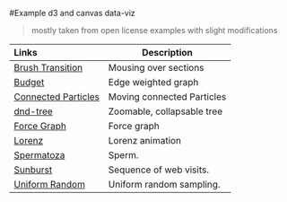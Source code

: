 #Example d3 and canvas data-viz
>mostly taken from open license examples with slight modifications

| Links                                    | Description                |
| :--------------------------------------- | -------------------------- |
| [Brush Transition](brushtransition.html) | Mousing over sections      |
| [Budget](budget.html)                    | Edge weighted graph        |
| [Connected Particles](connectedparticles.html) | Moving connected Particles |
| [dnd-tree](dndtree.html)                 | Zoomable, collapsable tree |
| [Force Graph](forcegraph.html)           | Force graph                |
| [Lorenz](lorenz.html)                    | Lorenz animation           |
| [Spermatoza](spermatoza.html)            | Sperm.                     |
| [Sunburst](sunburst.html)                | Sequence of web visits.    |
| [Uniform Random](uniformrandom.html)     | Uniform random sampling.   |